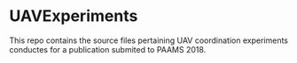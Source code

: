 # UAVExperiments

This repo contains the source files pertaining UAV coordination experiments conductes for a publication submited to PAAMS 2018.
